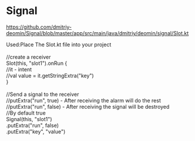 # Signal






https://github.com/dmitriy-deomin/Signal/blob/master/app/src/main/java/dmitriy/deomin/signal/Slot.kt
<br>

Used:Place The Slot.kt file into your project<br>
<br>
//create a receiver<br>
Slot(this, "slot1").onRun {<br>
     //it - intent<br>
     //val value = it.getStringExtra("key")<br>
  }<br>
  <br>
 //Send a signal to the receiver<br>
 //putExtra("run", true) - After receiving the alarm will do the rest<br>
 //putExtra("run", false) - After receiving the signal will be destroyed<br>
 //By default true<br>
 Signal(this, "slot1")<br>
                .putExtra("run", false)<br>
                .putExtra("key", "value")<br>           
  
  
